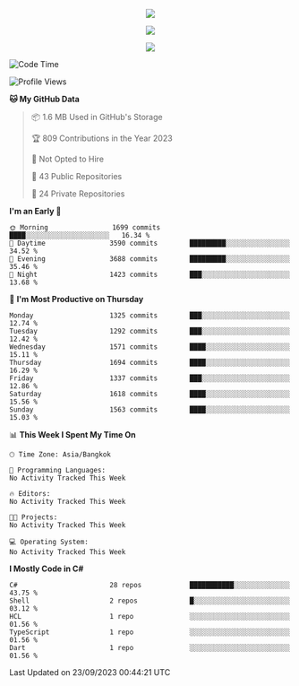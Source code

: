 <p align="center">
  <a href="say-hi.gif"> 
    <img align="center" src="say-hi.gif"/>
  </a>
</p>
<p align="center">
  <a href="https://github.com/htthinh1999">
    <img align="center" src="https://github-readme-stats-kappa-pink.vercel.app/api?username=htthinh1999&show_icons=true&count_private=true&theme=dracula"/>
  </a>
</p>
<p align="center">
  <a href="https://github.com/htthinh1999">
    <img src="https://github-readme-stats-kappa-pink.vercel.app/api/top-langs/?username=htthinh1999&layout=compact&langs_count=6&count_private=true&hide=tsql,hlsl,glsl,shaderlab&theme=dracula"/>
  </a>
</p>

<!--START_SECTION:waka-->
![Code Time](http://img.shields.io/badge/Code%20Time-0%20secs-blue)

![Profile Views](http://img.shields.io/badge/Profile%20Views-0-blue)

**🐱 My GitHub Data** 

> 📦 1.6 MB Used in GitHub's Storage 
 > 
> 🏆 809 Contributions in the Year 2023
 > 
> 🚫 Not Opted to Hire
 > 
> 📜 43 Public Repositories 
 > 
> 🔑 24 Private Repositories 
 > 
**I'm an Early 🐤** 

```text
🌞 Morning                1699 commits        ████░░░░░░░░░░░░░░░░░░░░░   16.34 % 
🌆 Daytime                3590 commits        █████████░░░░░░░░░░░░░░░░   34.52 % 
🌃 Evening                3688 commits        █████████░░░░░░░░░░░░░░░░   35.46 % 
🌙 Night                  1423 commits        ███░░░░░░░░░░░░░░░░░░░░░░   13.68 % 
```
📅 **I'm Most Productive on Thursday** 

```text
Monday                   1325 commits        ███░░░░░░░░░░░░░░░░░░░░░░   12.74 % 
Tuesday                  1292 commits        ███░░░░░░░░░░░░░░░░░░░░░░   12.42 % 
Wednesday                1571 commits        ████░░░░░░░░░░░░░░░░░░░░░   15.11 % 
Thursday                 1694 commits        ████░░░░░░░░░░░░░░░░░░░░░   16.29 % 
Friday                   1337 commits        ███░░░░░░░░░░░░░░░░░░░░░░   12.86 % 
Saturday                 1618 commits        ████░░░░░░░░░░░░░░░░░░░░░   15.56 % 
Sunday                   1563 commits        ████░░░░░░░░░░░░░░░░░░░░░   15.03 % 
```


📊 **This Week I Spent My Time On** 

```text
🕑︎ Time Zone: Asia/Bangkok

💬 Programming Languages: 
No Activity Tracked This Week

🔥 Editors: 
No Activity Tracked This Week

🐱‍💻 Projects: 
No Activity Tracked This Week

💻 Operating System: 
No Activity Tracked This Week
```

**I Mostly Code in C#** 

```text
C#                       28 repos            ███████████░░░░░░░░░░░░░░   43.75 % 
Shell                    2 repos             █░░░░░░░░░░░░░░░░░░░░░░░░   03.12 % 
HCL                      1 repo              ░░░░░░░░░░░░░░░░░░░░░░░░░   01.56 % 
TypeScript               1 repo              ░░░░░░░░░░░░░░░░░░░░░░░░░   01.56 % 
Dart                     1 repo              ░░░░░░░░░░░░░░░░░░░░░░░░░   01.56 % 
```




 Last Updated on 23/09/2023 00:44:21 UTC
<!--END_SECTION:waka-->
